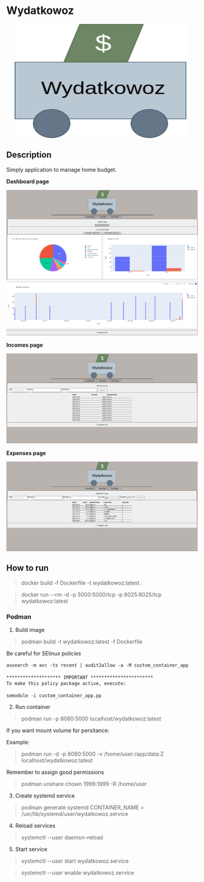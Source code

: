 # Wydatkowoz

<p align="center">
  <img width="460" height="300" src="https://raw.githubusercontent.com/stanislawkuich/wydatkowoz/main/web/templates/static/logo.png">
</p>


## Description

Simply application to manage home budget.

**Dashboard page**

![Dashboard](png/dashboard_1.png "Wydatkowoz - dashboard")
![Dashboard](png/dashboard_2.png "Wydatkowoz - dashboard")

**Incomes page**

![Income](png/income_tab.png "Wydatkowoz - tab to manage incomes")

**Expenses page**

![Expenses](png/expenses_tab.png "Wydatkowoz - tab to manage expenses")

## How to run

> docker build -f Dockerfile -t wydatkowoz:latest .

> docker run --rm -d  -p 5000:5000/tcp -p 8025:8025/tcp wydatkowoz:latest

### Podman

1. Build image

> podman build -t wydatkowoz:latest -f Dockerfile

Be careful for SElinux policies

```
ausearch -m avc -ts recent | audit2allow -a -M custom_container_app

******************** IMPORTANT ***********************
To make this policy package active, execute:

semodule -i custom_container_app.pp

```

2. Run container

> podman run -p 8080:5000 localhost/wydatkowoz:latest

If you want mount volume for persitance:

Example:

> podman run -d -p 8080:5000 -v /home/user:/app/data:Z localhost/wydatkowoz:latest

Remember to assign good permissions

> podman unshare chown 1999:1999 -R /home/user

3. Create systemd service

> podman generate systemd CONTAINER_NAME > /usr/lib/systemd/user/wydatkowoz.service

4. Reload services

> systemctl --user daemon-reload

5. Start service

> systemctl --user start wydatkowoz.service

> systemctl --user enable wydatkowoz.service